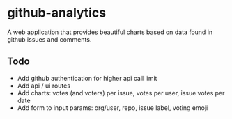 # github-analytics
A web application that provides beautiful charts based on data found in github issues and comments.

## Todo
* Add github authentication for higher api call limit
* Add api / ui routes
* Add charts: votes (and voters) per issue, votes per user, issue votes per date
* Add form to input params: org/user, repo, issue label, voting emoji
